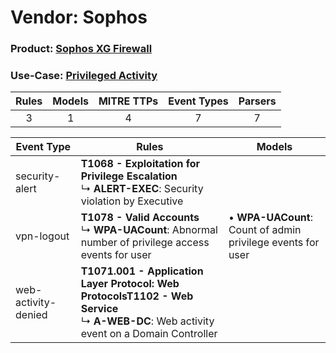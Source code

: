 Vendor: Sophos
==============
### Product: [Sophos XG Firewall](../ds_sophos_sophos_xg_firewall.md)
### Use-Case: [Privileged Activity](../../../../UseCases/uc_privileged_activity.md)

| Rules | Models | MITRE TTPs | Event Types | Parsers |
|:-----:|:------:|:----------:|:-----------:|:-------:|
|   3   |   1    |     4      |      7      |    7    |

| Event Type          | Rules                                                                                                                                                   | Models                                                          |
| ------------------- | ------------------------------------------------------------------------------------------------------------------------------------------------------- | --------------------------------------------------------------- |
| security-alert      | <b>T1068 - Exploitation for Privilege Escalation</b><br> ↳ <b>ALERT-EXEC</b>: Security violation by Executive                                           |                                                                 |
| vpn-logout          | <b>T1078 - Valid Accounts</b><br> ↳ <b>WPA-UACount</b>: Abnormal number of privilege access events for user                                             |  • <b>WPA-UACount</b>: Count of admin privilege events for user |
| web-activity-denied | <b>T1071.001 - Application Layer Protocol: Web Protocols</b><b>T1102 - Web Service</b><br> ↳ <b>A-WEB-DC</b>: Web activity event on a Domain Controller |                                                                 |
